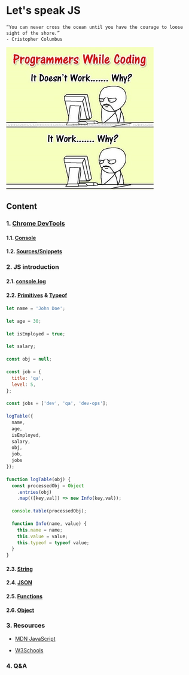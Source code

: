 # Let's speak JS

```text
“You can never cross the ocean until you have the courage to loose sight of the shore.”    
- Cristopher Columbus
```

![](../../../resource/image/works_why.jpg)

## Content

### 1. [Chrome DevTools](https://developer.chrome.com/docs/devtools)

#### 1.1. [Console](https://developer.chrome.com/docs/devtools/console)

#### 1.2. [Sources/Snippets](https://developer.chrome.com/docs/devtools/javascript/snippets)

### 2. JS introduction

#### 2.1. [console.log](https://developer.mozilla.org/en-US/docs/Web/API/console/log_static)

#### 2.2. [Primitives](https://developer.mozilla.org/en-US/docs/Glossary/Primitive) & [Typeof](https://developer.mozilla.org/en-US/docs/Web/JavaScript/Reference/Operators/typeof)

```javascript
let name = 'John Doe';

let age = 30;

let isEmployed = true;

let salary;

const obj = null;

const job = {
  title: 'qa',
  level: 5,
};

const jobs = ['dev', 'qa', 'dev-ops'];

logTable({
  name,
  age,
  isEmployed,
  salary,
  obj,
  job,
  jobs
});

function logTable(obj) {
  const processedObj = Object
    .entries(obj)
    .map(([key,val]) => new Info(key,val));
  
  console.table(processedObj);

  function Info(name, value) {
    this.name = name;
    this.value = value;
    this.typeof = typeof value;
  }  
}
```

#### 2.3. [String](https://developer.mozilla.org/en-US/docs/Web/JavaScript/Reference/Global_Objects/String)

#### 2.4. [JSON](https://developer.mozilla.org/en-US/docs/Web/JavaScript/Reference/Global_Objects/JSON)

#### 2.5. [Functions](https://developer.mozilla.org/en-US/docs/Web/JavaScript/Guide/Functions)

#### 2.6. [Object](https://developer.mozilla.org/en-US/docs/Learn/JavaScript/Objects/Basics)

### 3. Resources

- [MDN JavaScript](https://developer.mozilla.org/en-US/docs/Web/JavaScript)

- [W3Schools](https://www.w3schools.com/js/)

### 4. Q&A
